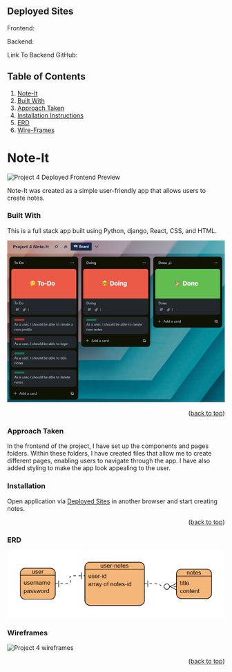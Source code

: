 Deployed Sites
---
Frontend: 

Backend: 


Link To Backend GitHub: 

<!--Table of Contents-->
Table of Contents
---
<ol>
  <li>
    <a href= "#note-it">Note-It</a>
      <li><a href="#built-with">Built With</a></li>
    </li>
    <li>
      <a href="#approach-taken">Approach Taken</a>

  <li><a href="#installation-instructions">Installation Instructions</a></li>
    <li><a href="#erd">ERD</a></li>       
    <li><a href="#wireframes">Wire-Frames</a></li>       
</ol>

<!--About the Project-->
# Note-It
![Project 4 Deployed Frontend Preview](https://.jpg)

Note-It was created as a simple user-friendly app that allows users to create notes.

### Built With
This is a full stack app built using Python, django, React, CSS, and HTML.

![**Project 4 Trello**](<README-IMAGES\Screenshot 2023-10-31 170156.png>)

<p align="right">(<a href="#top">back to top</a>)</p>

### Approach Taken
In the frontend of the project, I have set up the components and pages folders. Within these folders, I have created files that allow me to create different pages, enabling users to navigate through the app. I have also added styling to make the app look appealing to the user.

### Installation 
Open application via <a href="#deployed-sites">Deployed Sites</a> in another browser and start creating notes. 

<p align="right">(<a href="#top">back to top</a>)</p>

### ERD
![**Project 4 ERD**](<README-IMAGES/Screenshot 2023-10-31 165204.png>)

### Wireframes
![**Project 4 wireframes**](images/wireframe/Screenshot%202023-09-27%20163928.png)


<p align="right">(<a href="#top">back to top</a>)</p>